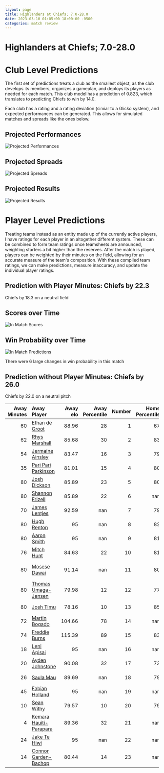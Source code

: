 ```yaml
---  
layout: page  
title: Highlanders at Chiefs; 7.0-28.0  
date: 2023-03-10 01:05:00 18:00:00 -0500  
categories: match review  
---
```

# Highlanders at Chiefs; 7.0-28.0

# Club Level Predictions


The first set of predictions treats a club as the smallest object, as the club develops its members, organizes a gameplan, and deploys its players as needed for each match. This club model has a prediction of 0.823, which translates to predicting Chiefs to win by 14.0.

Each club has a rating and a rating deviation (simiar to a Glicko system), and expected performances can be generated. This allows for simulated matches and spreads like the ones below.
## Projected Performances


![Projected Performances](plots/performances_2023-03-10-Chiefs-Highlanders.png)
## Projected Spreads


![Projected Spreads](plots/spreads_2023-03-10-Chiefs-Highlanders.png)
## Projected Results


![Projected Results](plots/resultbar_2023-03-10-Chiefs-Highlanders.png)
# Player Level Predictions


Treating teams instead as an entity made up of the currently active players, I have ratings for each player in an altogether different system. These can be combined to form team ratings once teamsheets are announced, weighting starters a bit higher than the reserves. After the match is played, players can be weighted by their minutes on the field, allowing for an accurate measure of the team's composition. With these compiled team ratings, we can make predictions, measure inaccuracy, and update the individual player ratings.
## Prediction with Player Minutes: Chiefs by 22.3


Chiefs by 18.3 on a neutral field
## Scores over Time


![In Match Scores](plots/recap_scores_2023-03-10-Chiefs-Highlanders.png)
## Win Probability over Time


![In Match Predictions](plots/recap_prob_2023-03-10-Chiefs-Highlanders.png)

There were 6 large changes in win probability in this match
## Prediction without Player Minutes: Chiefs by 26.0


Chiefs by 22.0 on a neutral pitch



|   Away Minutes | Away Player                                                                 |   Away elo |   Away Percentile |   Number |   Home Percentile |   Home elo | Home Player                                                           |   Home Minutes |
|---------------:|:----------------------------------------------------------------------------|-----------:|------------------:|---------:|------------------:|-----------:|:----------------------------------------------------------------------|---------------:|
|             60 | [Ethan de Groot](..//playerfiles//EthandeGroot_cleaned.md)                  |      88.96 |                28 |        1 |                67 |      99.7  | [Aidan Ross](..//playerfiles//AidanRoss_cleaned.md)                   |             60 |
|             62 | [Rhys Marshall](..//playerfiles//RhysMarshall_cleaned.md)                   |      85.68 |                30 |        2 |                83 |     105.43 | [Samisoni Taukei'aho](..//playerfiles//SamisoniTaukei'aho_cleaned.md) |             60 |
|             54 | [Jermaine Ainsley](..//playerfiles//JermaineAinsley_cleaned.md)             |      83.47 |                16 |        3 |                79 |     108.51 | [John Ryan](..//playerfiles//JohnRyan_cleaned.md)                     |             60 |
|             35 | [Pari Pari Parkinson](..//playerfiles//PariPariParkinson_cleaned.md)        |      81.01 |                15 |        4 |                80 |     106.81 | [Brodie Retallick](..//playerfiles//BrodieRetallick_cleaned.md)       |             80 |
|             80 | [Josh Dickson](..//playerfiles//JoshDickson_cleaned.md)                     |      85.89 |                23 |        5 |                80 |     107.29 | [Tupou Vaa'i](..//playerfiles//TupouVaa'i_cleaned.md)                 |             17 |
|             80 | [Shannon Frizell](..//playerfiles//ShannonFrizell_cleaned.md)               |      85.89 |                22 |        6 |               nan |      96.48 | [Naitoa Ah Kuoi](..//playerfiles//NaitoaAhKuoi_cleaned.md)            |             70 |
|             70 | [James Lentjes](..//playerfiles//JamesLentjes_cleaned.md)                   |      92.59 |               nan |        7 |                79 |     106.81 | [Sam Cane](..//playerfiles//SamCane_cleaned.md)                       |             80 |
|             80 | [Hugh Renton](..//playerfiles//HughRenton_cleaned.md)                       |      95    |               nan |        8 |                82 |     108.77 | [Luke Jacobson](..//playerfiles//LukeJacobson_cleaned.md)             |             80 |
|             80 | [Aaron Smith](..//playerfiles//AaronSmith_cleaned.md)                       |      95    |               nan |        9 |                81 |     105.67 | [Brad Weber](..//playerfiles//BradWeber_cleaned.md)                   |             60 |
|             76 | [Mitch Hunt](..//playerfiles//MitchHunt_cleaned.md)                         |      84.63 |                22 |       10 |                81 |     107.66 | [Damian McKenzie](..//playerfiles//DamianMcKenzie_cleaned.md)         |             80 |
|             80 | [Mosese Dawai](..//playerfiles//MoseseDawai_cleaned.md)                     |      91.14 |               nan |       11 |                80 |     106.47 | [Etene Nanai-Seturo](..//playerfiles//EteneNanai-Seturo_cleaned.md)   |             80 |
|             80 | [Thomas Umaga-Jensen](..//playerfiles//ThomasUmaga-Jensen_cleaned.md)       |      79.98 |                12 |       12 |                77 |     104.59 | [Rameka Poihipi](..//playerfiles//RamekaPoihipi_cleaned.md)           |             70 |
|             80 | [Josh Timu](..//playerfiles//JoshTimu_cleaned.md)                           |      78.16 |                10 |       13 |                85 |     108.77 | [Alex Nankivell](..//playerfiles//AlexNankivell_cleaned.md)           |             80 |
|             72 | [Martin Bogado](..//playerfiles//MartinBogado_cleaned.md)                   |     104.66 |                78 |       14 |               nan |      95    | [Emoni Narawa](..//playerfiles//EmoniNarawa_cleaned.md)               |             60 |
|             74 | [Freddie Burns](..//playerfiles//FreddieBurns_cleaned.md)                   |     115.39 |                89 |       15 |                83 |     108.77 | [Shaun Stevenson](..//playerfiles//ShaunStevenson_cleaned.md)         |             80 |
|             18 | [Leni Apisai](..//playerfiles//LeniApisai_cleaned.md)                       |      95    |               nan |       16 |               nan |      96.04 | [Bradley Slater](..//playerfiles//BradleySlater_cleaned.md)           |             20 |
|             20 | [Ayden Johnstone](..//playerfiles//AydenJohnstone_cleaned.md)               |      90.08 |                32 |       17 |                73 |     101.69 | [Ollie Norris](..//playerfiles//OllieNorris_cleaned.md)               |             20 |
|             26 | [Saula Mau](..//playerfiles//SaulaMau_cleaned.md)                           |      89.69 |               nan |       18 |                79 |     103.97 | [George Dyer](..//playerfiles//GeorgeDyer_cleaned.md)                 |             20 |
|             45 | [Fabian Holland](..//playerfiles//FabianHolland_cleaned.md)                 |      95    |               nan |       19 |               nan |      97.26 | [Samipeni Finau](..//playerfiles//SamipeniFinau_cleaned.md)           |             63 |
|             10 | [Sean Withy](..//playerfiles//SeanWithy_cleaned.md)                         |      79.57 |                10 |       20 |                79 |     106.5  | [Pita Gus Sowakula](..//playerfiles//PitaGusSowakula_cleaned.md)      |             10 |
|              4 | [Kemara Hauiti-Parapara](..//playerfiles//KemaraHauiti-Parapara_cleaned.md) |      89.36 |                32 |       21 |               nan |      98.1  | [Cortez Ratima](..//playerfiles//CortezRatima_cleaned.md)             |             20 |
|             24 | [Jake Te Hiwi](..//playerfiles//JakeTeHiwi_cleaned.md)                      |      95    |               nan |       22 |               nan |      98.39 | [Josh Ioane](..//playerfiles//JoshIoane_cleaned.md)                   |             20 |
|             14 | [Connor Garden-Bachop](..//playerfiles//ConnorGarden-Bachop_cleaned.md)     |      80.44 |                14 |       23 |               nan |      95    | [Daniel Rona](..//playerfiles//DanielRona_cleaned.md)                 |             10 |

